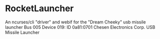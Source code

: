 # RocketLauncher
An ncurses/cli "driver" and webif for the "Dream Cheeky" usb missile launcher
Bus 005 Device 019: ID 0a81:0701 Chesen Electronics Corp. USB Missile Launcher
